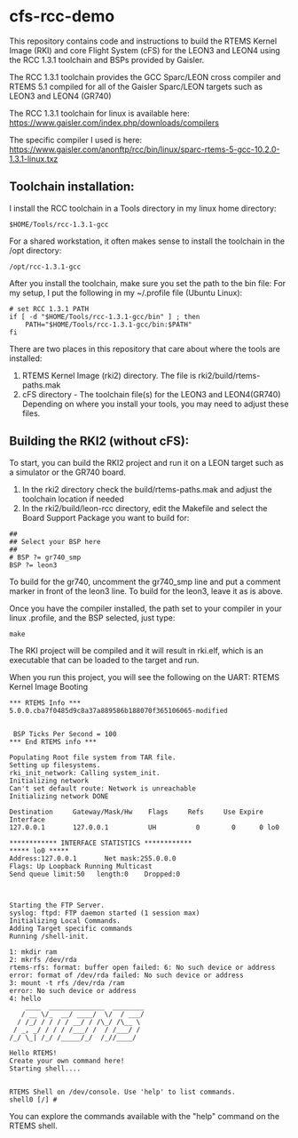 # cfs-rcc-demo

This repository contains code and instructions to build the RTEMS Kernel Image (RKI) and core Flight System (cFS) for the LEON3 and LEON4 using the RCC 1.3.1 toolchain and BSPs provided by Gaisler.

The RCC 1.3.1 toolchain provides the GCC Sparc/LEON cross compiler and RTEMS 5.1 compiled for all of the Gaisler Sparc/LEON targets such as LEON3 and LEON4 (GR740)

The RCC 1.3.1 toolchain for linux is available here:
https://www.gaisler.com/index.php/downloads/compilers

The specific compiler I used is here:
https://www.gaisler.com/anonftp/rcc/bin/linux/sparc-rtems-5-gcc-10.2.0-1.3.1-linux.txz

## Toolchain installation:
I install the RCC toolchain in a Tools directory in my linux home directory:

```
$HOME/Tools/rcc-1.3.1-gcc
```

For a shared workstation, it often makes sense to install the toolchain in the /opt directory:
```
/opt/rcc-1.3.1-gcc
```

After you install the toolchain, make sure you set the path to the bin file:
For my setup, I put the following in my ~/.profile file (Ubuntu Linux):

```
# set RCC 1.3.1 PATH
if [ -d "$HOME/Tools/rcc-1.3.1-gcc/bin" ] ; then
    PATH="$HOME/Tools/rcc-1.3.1-gcc/bin:$PATH"
fi
```

There are two places in this repository that care about where the tools are installed:
1. RTEMS Kernel Image (rki2) directory. The file is rki2/build/rtems-paths.mak
2. cFS directory - The toolchain file(s) for the LEON3 and LEON4(GR740)
Depending on where you install your tools, you may need to adjust these files. 


## Building the RKI2 (without cFS):
To start, you can build the RKI2 project and run it on a LEON target such as a simulator or the GR740 board.
1. In the rki2 directory check the build/rtems-paths.mak and adjust the toolchain location if needed
2. In the rki2/build/leon-rcc directory, edit the Makefile and select the Board Support Package you want to build for:

```
##
## Select your BSP here 
##
# BSP ?= gr740_smp
BSP ?= leon3
```

To build for the gr740, uncomment the gr740_smp line and put a comment marker in front of the leon3 line.
To build for the leon3, leave it as is above.

Once you have the compiler installed, the path set to your compiler in your linux .profile, and the BSP selected, just type:

```
make
```

The RKI project will be compiled and it will result in rki.elf, which is an executable that can be loaded to the target and run.

When you run this project, you will see the following on the UART:
RTEMS Kernel Image Booting

```
*** RTEMS Info ***
5.0.0.cba7f0485d9c8a37a889586b188070f365106065-modified


 BSP Ticks Per Second = 100
*** End RTEMS info ***

Populating Root file system from TAR file.
Setting up filesystems.
rki_init_network: Calling system_init.
Initializing network
Can't set default route: Network is unreachable
Initializing network DONE

Destination     Gateway/Mask/Hw    Flags     Refs     Use Expire Interface
127.0.0.1       127.0.0.1          UH          0        0      0 lo0

************ INTERFACE STATISTICS ************
***** lo0 *****
Address:127.0.0.1       Net mask:255.0.0.0       
Flags: Up Loopback Running Multicast
Send queue limit:50   length:0    Dropped:0       



Starting the FTP Server.
syslog: ftpd: FTP daemon started (1 session max)
Initializing Local Commands.
Adding Target specific commands
Running /shell-init.

1: mkdir ram
2: mkrfs /dev/rda
rtems-rfs: format: buffer open failed: 6: No such device or address
error: format of /dev/rda failed: No such device or address
3: mount -t rfs /dev/rda /ram
error: No such device or address
4: hello
    ____  ______________  ________ 
   / __ \/_  __/ ____/  \/  / ___/ 
  / /_/ / / / / __/ / /\_/ /\__ \  
 / _, _/ / / / /___/ /  / /___/ /  
/_/ \_| /_/ /_____/_/  /_//____/   

Hello RTEMS!
Create your own command here!
Starting shell....


RTEMS Shell on /dev/console. Use 'help' to list commands.
shell0 [/] # 
```


You can explore the commands available with the "help" command on the RTEMS shell.


